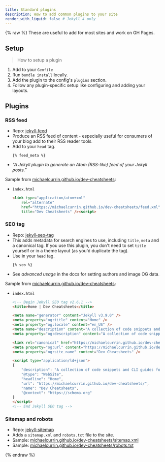 ```yaml
---
title: Standard plugins
description: How to add common plugins to your site
render_with_liquid: false # Jekyll 4 only
---
```


{% raw %}
These are useful to add for most sites and work on GH Pages.

## Setup
> How to setup a plugin

1. Add to your `Gemfile`
1. Run `bundle install` locally.
3. Add the plugin to the config's `plugins` section.
3. Follow any plugin-specific setup like configuring and adding your layouts.


## Plugins

### RSS feed

- Repo: [jekyll-feed](https://github.com/jekyll/jekyll-feed)
- Produce an RSS feed of content - especially useful for consumers of your blog add to their RSS reader tools.
- Add to your `head` tag.
	```liquid
	{% feed_meta %}
	```
- _"A Jekyll plugin to generate an Atom (RSS-like) feed of your Jekyll posts."_

Sample from [michaelcurrin.github.io/dev-cheatsheets](https://michaelcurrin.github.io/dev-cheatsheets/):

- `index.html`
	```html
	<link type="application/atom+xml" 
		rel="alternate" 
        href="https://michaelcurrin.github.io/dev-cheatsheets/feed.xml" 
		title="Dev Cheatsheets" /><script>
	```

### SEO tag

- Repo: [jekyll-seo-tag](https://github.com/jekyll/jekyll-seo-tag)
- This adds metadata for search engines to use, including `title`, `meta` and a canonical tag. If you use this plugin, you don't need to set `title` yourself or in a theme layout (as you'd duplicate the tag).
- Use in your `head` tag.
	```liquid
	{% seo %}
	```
- See _advanced usage_ in the docs for setting authors and image OG data.

Sample from [michaelcurrin.github.io/dev-cheatsheets](https://michaelcurrin.github.io/dev-cheatsheets/):

- `index.html`
	```html
	<!-- Begin Jekyll SEO tag v2.6.1 -->
	<title>Home | Dev Cheatsheets</title>

	<meta name="generator" content="Jekyll v3.9.0" />
	<meta property="og:title" content="Home" />
	<meta property="og:locale" content="en_US" />
	<meta name="description" content="A collection of code snippets and CLI guides for quick and easy reference while coding" />
	<meta property="og:description" content="A collection of code snippets and CLI guides for quick and easy reference while coding" />
	
	<link rel="canonical" href="https://michaelcurrin.github.io/dev-cheatsheets/" />
	<meta property="og:url" content="https://michaelcurrin.github.io/dev-cheatsheets/" />
	<meta property="og:site_name" content="Dev Cheatsheets" />
	
	<script type="application/ld+json">
	{
		"description": "A collection of code snippets and CLI guides for quick and easy reference while coding",
		"@type": "WebSite",
		"headline": "Home",
		"url": "https://michaelcurrin.github.io/dev-cheatsheets/",
		"name": "Dev Cheatsheets",
		"@context": "https://schema.org"
	}
    </script>
	<!-- End Jekyll SEO tag -->
	```

### Sitemap and robots

- Repo: [jekyll-sitemap](https://github.com/jekyll/jekyll-sitemap)
- Adds a `sitemap.xml` and `robots.txt` file to the site.
- Sample: [michaelcurrin.github.io/dev-cheatsheets/sitemap.xml](https://michaelcurrin.github.io/dev-cheatsheets/sitemap.xml)
- Sample: [michaelcurrin.github.io/dev-cheatsheets/robots.txt](https://michaelcurrin.github.io/dev-cheatsheets/robots.txt)

{% endraw %}
